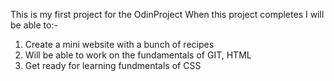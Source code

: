 This is my first project for the OdinProject
When this project completes I will be able to:-
1. Create a mini website with a bunch of recipes
2. Will be able to work on the fundamentals of GIT, HTML
3. Get ready for learning fundmentals of CSS